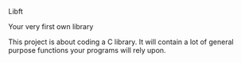 Libft

Your very first own library

This project is about coding a C library.
It will contain a lot of general purpose functions your programs will rely upon.
